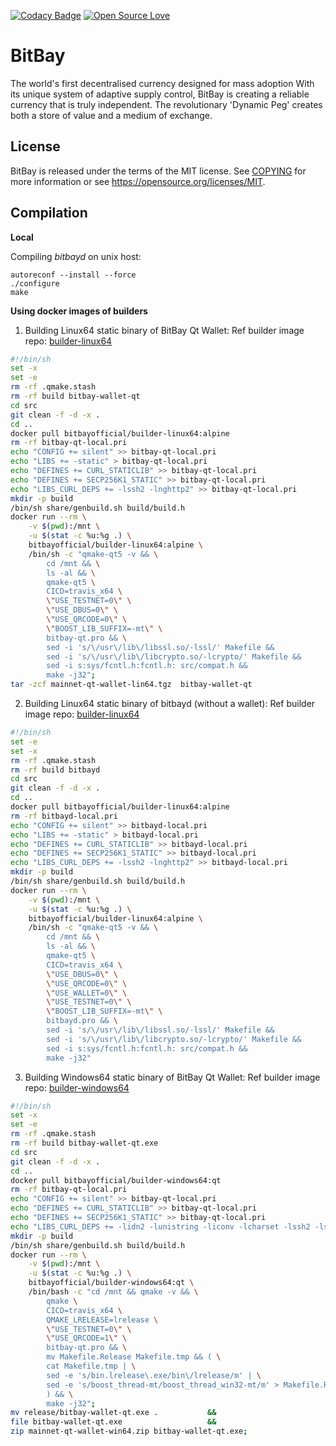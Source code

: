 [![Codacy Badge](https://app.codacy.com/project/badge/Grade/4555f42045b34caf8c22261d3fe3293f)](https://app.codacy.com/gh/bitbaymarket/bitbay-core/dashboard?utm_source=gh&utm_medium=referral&utm_content=&utm_campaign=Badge_grade)
[![Open Source Love](https://badges.frapsoft.com/os/mit/mit.svg?v=102)](https://github.com/bitbaymarket/bitbay-core/blob/master/COPYING)


BitBay
======

The world's first decentralised currency designed for mass adoption
With its unique system of adaptive supply control, BitBay is creating a reliable currency that is truly independent.
The revolutionary 'Dynamic Peg' creates both a store of value and a medium of exchange.

License
-------

BitBay is released under the terms of the MIT license. See [COPYING](COPYING) for more
information or see https://opensource.org/licenses/MIT.

Compilation
-----------

**Local**

Compiling *bitbayd* on unix host:

```
autoreconf --install --force
./configure
make
```

**Using docker images of builders**

1. Building Linux64 static binary of BitBay Qt Wallet:
Ref builder image repo: [builder-linux64](https://https://github.com/bitbaymarket/builder-linux64)
```sh
#!/bin/sh
set -x
set -e
rm -rf .qmake.stash
rm -rf build bitbay-wallet-qt
cd src
git clean -f -d -x .
cd ..
docker pull bitbayofficial/builder-linux64:alpine
rm -rf bitbay-qt-local.pri
echo "CONFIG += silent" >> bitbay-qt-local.pri
echo "LIBS += -static" > bitbay-qt-local.pri
echo "DEFINES += CURL_STATICLIB" >> bitbay-qt-local.pri
echo "DEFINES += SECP256K1_STATIC" >> bitbay-qt-local.pri
echo "LIBS_CURL_DEPS += -lssh2 -lnghttp2" >> bitbay-qt-local.pri
mkdir -p build
/bin/sh share/genbuild.sh build/build.h
docker run --rm \
	-v $(pwd):/mnt \
	-u $(stat -c %u:%g .) \
	bitbayofficial/builder-linux64:alpine \
	/bin/sh -c "qmake-qt5 -v && \
		cd /mnt && \
		ls -al && \
		qmake-qt5 \
		CICD=travis_x64 \
		\"USE_TESTNET=0\" \
		\"USE_DBUS=0\" \
		\"USE_QRCODE=0\" \
		\"BOOST_LIB_SUFFIX=-mt\" \
		bitbay-qt.pro && \
		sed -i 's/\/usr\/lib\/libssl.so/-lssl/' Makefile &&
		sed -i 's/\/usr\/lib\/libcrypto.so/-lcrypto/' Makefile &&
		sed -i s:sys/fcntl.h:fcntl.h: src/compat.h &&
		make -j32";
tar -zcf mainnet-qt-wallet-lin64.tgz  bitbay-wallet-qt
```

2. Building Linux64 static binary of bitbayd (without a wallet):
Ref builder image repo: [builder-linux64](https://https://github.com/bitbaymarket/builder-linux64)
```sh
#!/bin/sh
set -e
set -x
rm -rf .qmake.stash
rm -rf build bitbayd
cd src
git clean -f -d -x .
cd ..
docker pull bitbayofficial/builder-linux64:alpine
rm -rf bitbayd-local.pri
echo "CONFIG += silent" >> bitbayd-local.pri
echo "LIBS += -static" > bitbayd-local.pri
echo "DEFINES += CURL_STATICLIB" >> bitbayd-local.pri
echo "DEFINES += SECP256K1_STATIC" >> bitbayd-local.pri
echo "LIBS_CURL_DEPS += -lssh2 -lnghttp2" >> bitbayd-local.pri
mkdir -p build
/bin/sh share/genbuild.sh build/build.h
docker run --rm \
	-v $(pwd):/mnt \
	-u $(stat -c %u:%g .) \
	bitbayofficial/builder-linux64:alpine \
	/bin/sh -c "qmake-qt5 -v && \
		cd /mnt && \
		ls -al && \
		qmake-qt5 \
		CICD=travis_x64 \
		\"USE_DBUS=0\" \
		\"USE_QRCODE=0\" \
		\"USE_WALLET=0\" \
		\"USE_TESTNET=0\" \
		\"BOOST_LIB_SUFFIX=-mt\" \
		bitbayd.pro && \
		sed -i 's/\/usr\/lib\/libssl.so/-lssl/' Makefile &&
		sed -i 's/\/usr\/lib\/libcrypto.so/-lcrypto/' Makefile &&
		sed -i s:sys/fcntl.h:fcntl.h: src/compat.h &&
		make -j32"
```

3. Building Windows64 static binary of BitBay Qt Wallet:
Ref builder image repo: [builder-windows64](https://https://github.com/bitbaymarket/builder-windows64)
```sh
#!/bin/sh
set -x
set -e
rm -rf .qmake.stash
rm -rf build bitbay-wallet-qt.exe
cd src
git clean -f -d -x .
cd ..
docker pull bitbayofficial/builder-windows64:qt
rm -rf bitbay-qt-local.pri
echo "CONFIG += silent" >> bitbay-qt-local.pri
echo "DEFINES += CURL_STATICLIB" >> bitbay-qt-local.pri
echo "DEFINES += SECP256K1_STATIC" >> bitbay-qt-local.pri
echo "LIBS_CURL_DEPS += -lidn2 -lunistring -liconv -lcharset -lssh2 -lssh2 -lz -lgcrypt -lgpg-error -lintl -liconv -lws2_32 -lnettle -lgnutls -lhogweed -lnettle -lidn2 -lz -lws2_32 -lcrypt32 -lgmp -lunistring -liconv -lcharset -lwldap32 -lz -lws2_32 -lpthread" >> bitbay-qt-local.pri
mkdir -p build
/bin/sh share/genbuild.sh build/build.h
docker run --rm \
	-v $(pwd):/mnt \
	-u $(stat -c %u:%g .) \
	bitbayofficial/builder-windows64:qt \
	/bin/bash -c "cd /mnt && qmake -v && \
		qmake \
		CICD=travis_x64 \
		QMAKE_LRELEASE=lrelease \
		\"USE_TESTNET=0\" \
		\"USE_QRCODE=1\" \
		bitbay-qt.pro && \
		mv Makefile.Release Makefile.tmp && ( \
		cat Makefile.tmp | \
		sed -e 's/bin.lrelease\.exe/bin\/lrelease/m' | \
		sed -e 's/boost_thread-mt/boost_thread_win32-mt/m' > Makefile.Release \
		) && \
		make -j32";
mv release/bitbay-wallet-qt.exe .           &&
file bitbay-wallet-qt.exe                   &&
zip mainnet-qt-wallet-win64.zip bitbay-wallet-qt.exe;
```

